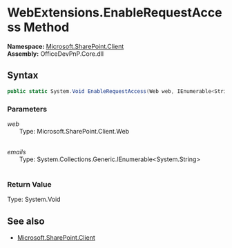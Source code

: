 # WebExtensions.EnableRequestAccess Method  
**Namespace:** [Microsoft.SharePoint.Client](Microsoft.SharePoint.Client.md)  
**Assembly:** OfficeDevPnP.Core.dll  
## Syntax
```C#
public static System.Void EnableRequestAccess(Web web, IEnumerable<String> emails)
```
### Parameters
*web*  
&emsp;&emsp;Type: Microsoft.SharePoint.Client.Web  
&emsp;&emsp;  
  
*emails*  
&emsp;&emsp;Type: System.Collections.Generic.IEnumerable<System.String>  
&emsp;&emsp;  
  
### Return Value
Type: System.Void  

## See also
- [Microsoft.SharePoint.Client](Microsoft.SharePoint.Client.md)
